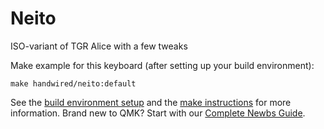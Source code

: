# Neito

ISO-variant of TGR Alice with a few tweaks

Make example for this keyboard (after setting up your build environment):

    make handwired/neito:default

See the [build environment setup](https://docs.qmk.fm/#/getting_started_build_tools) and the [make instructions](https://docs.qmk.fm/#/getting_started_make_guide) for more information. Brand new to QMK? Start with our [Complete Newbs Guide](https://docs.qmk.fm/#/newbs).
